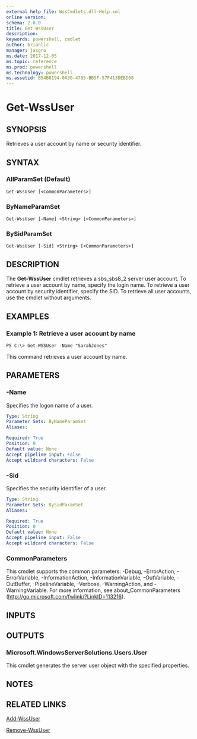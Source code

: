 ```yaml
---
external help file: WssCmdlets.dll-Help.xml
online version: 
schema: 2.0.0
title: Get-WssUser
description: 
keywords: powershell, cmdlet
author: brianlic
manager: jasgro
ms.date: 2017-12-05
ms.topic: reference
ms.prod: powershell
ms.technology: powershell
ms.assetid: B54B8194-0A30-4705-BB5F-57F413DEBD08
---
```


# Get-WssUser

## SYNOPSIS
Retrieves a user account by name or security identifier.

## SYNTAX

### AllParamSet (Default)
```
Get-WssUser [<CommonParameters>]
```

### ByNameParamSet
```
Get-WssUser [-Name] <String> [<CommonParameters>]
```

### BySidParamSet
```
Get-WssUser [-Sid] <String> [<CommonParameters>]
```

## DESCRIPTION
The **Get-WssUser** cmdlet retrieves a sbs_sbs8_2 server user account.
To retrieve a user account by name, specify the login name.
To retrieve a user account by security identifier, specify the SID.
To retrieve all user accounts, use the cmdlet without arguments.

## EXAMPLES

### Example 1: Retrieve a user account by name
```
PS C:\> Get-WSSUser -Name "SarahJones"
```

This command retrieves a user account by name.

## PARAMETERS

### -Name
Specifies the logon name of a user.

```yaml
Type: String
Parameter Sets: ByNameParamSet
Aliases: 

Required: True
Position: 0
Default value: None
Accept pipeline input: False
Accept wildcard characters: False
```

### -Sid
Specifies the security identifier of a user.

```yaml
Type: String
Parameter Sets: BySidParamSet
Aliases: 

Required: True
Position: 0
Default value: None
Accept pipeline input: False
Accept wildcard characters: False
```

### CommonParameters
This cmdlet supports the common parameters: -Debug, -ErrorAction, -ErrorVariable, -InformationAction, -InformationVariable, -OutVariable, -OutBuffer, -PipelineVariable, -Verbose, -WarningAction, and -WarningVariable. For more information, see about_CommonParameters (http://go.microsoft.com/fwlink/?LinkID=113216).

## INPUTS

## OUTPUTS

### Microsoft.WindowsServerSolutions.Users.User
This cmdlet generates the server user object with the specified properties.

## NOTES

## RELATED LINKS

[Add-WssUser](./Add-WssUser.md)

[Remove-WssUser](./Remove-WssUser.md)

